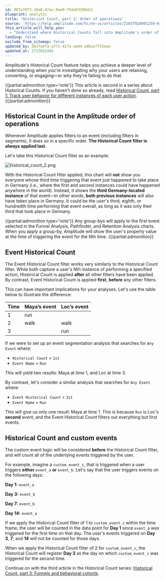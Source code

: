 ```yaml
---
id: 06fa7873-19a6-47ac-9ae0-f5da83396d11
blueprint: analytic
title: 'Historical Count, part 2: Order of operations'
source: 'https://help.amplitude.com/hc/en-us/articles/21037928991259-Historical-Count-part-2-Order-of-operations'
this_article_will_help_you:
  - "Understand where Historical Counts fall into Amplitude's order of operations"
landing: false
exclude_from_sitemap: false
updated_by: 5817a4fa-a771-417a-aa94-a0b1e7f55eae
updated_at: 1723652404
---
```

Amplitude's Historical Count feature helps you achieve a deeper level of understanding when you're investigating why your users are retaining, converting, or engaging—or why they're failing to do that.

{{partial:admonition type='note'}}
This article is second in a series about Historical Counts. If you haven't done so already, read [Historical Count, part 1: Track user behavior for different instances of each user action](/docs/analytics/historical-count-1). 
{{/partial:admonition}}

## Historical Count in the Amplitude order of operations

Whenever Amplitude applies filters to an event (including filters in segments), it does so in a specific order. **The Historical Count filter is always applied last**. 

Let's take this Historical Count filter as an example:

![historical_count_2.png](/docs/output/img/analytics/historical-count-2-png.png)

With the Historical Count filter applied, this chart will **not** show you everyone whose third time triggering that event just happened to take place in Germany (i.e., where the first and second instances could have happened anywhere in the world). Instead, it shows the **third Germany-located instance** of that event—in other words, **both previous instances** will also have taken place in Germany. It could be the user's third, eighth, or hundredth time performing that event overall, as long as it was only their third that took place in Germany.

{{partial:admonition type='note'}}
Any group-bys will apply to the first event selected in the Funnel Analysis, Pathfinder, and Retention Analysis charts. When you apply a group-by, Amplitude will show the user's property value at the time of triggering the event for the Nth time.
{{/partial:admonition}}

## Event Historical Count

The Event Historical Count filter works very similarly to the Historical Count filter. While both capture a user's Nth instance of performing a specified action, Historical Count is applied **after** all other filters have been applied. By contrast, Event Historical Count is applied **first**, **before** any other filters.

This can have important implications for your analyses. Let's use the table below to illustrate the difference:

| **Time** | **Maya’s event** | **Loc’s event** |
| --- | --- | --- |
| 1 | run |   |
| 2 | walk | walk |
| 3 |   | run |

If we were to set up an event segmentation analysis that searches for `Any Event` where:

* `Historical Count` = `1st`
* `Event Name` = `Run`

This will yield two results: Maya at time 1, and Loc at time 3.

By contrast, let's consider a similar analysis that searches for `Any Event` where:

* `Event Historical Count` = `1st`
* `Event Name` = `Run`

This will give us only one result: Maya at time 1. This is because `Run` is Loc's **second** event, and the Event Historical Count filters out everything but first events.

## Historical Count and custom events

The custom event logic will be considered **before** the Historical Count filter, and will count all of the underlying events triggered by the user.

For example, imagine a `custom_event_c`, that is triggered when a user triggers **either** `event_a` **or** `event_b`. Let's say that the user triggers events on the following days: 

**Day 1:** `event_a`

**Day 3:** `event_b`

**Day 7:** `event_b`

**Day 14:** `event_a`

If we apply the Historical Count filter of 1 to `custom_event_c` within the time frame, the user will be counted in the data point for **Day 1** since `event_a` was triggered for the first time on that day. The user's events triggered on **Day 3**, **7**, and **14** will not be counted for those days.

When we apply the Historical Count filter of 2 for `custom_event_c`, the Historical Count will register **Day 3** as the day on which `custom_event_c` was triggered for the second time. 

Continue on with the third article in the Historical Count series: [Historical Count, part 3: Funnels and behavioral cohorts](https://help.amplitude.com/hc/en-us/articles/21065498729243).